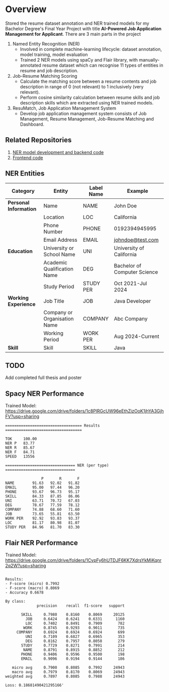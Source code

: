 # Overview
Stored the resume dataset annotation and NER trained models for my Bachelor Degree's Final Year Project with title **AI-Powered Job Application Management for Applicant**. There are 3 main parts in the project
1. Named Entity Recognition (NER)
   - Involved in complete machine-learning lifecycle: dataset annotation, model training, model evaluation
   - Trained 2 NER models using spaCy and Flair library, with manually-annotated resume dataset which can recognise 11 types of entities in resume and job description.
2. Job-Resume Matching Scoring
   - Calculate the matching score between a resume contents and job description in range of 0 (not relevant) to 1 inclusively (very relevant).
   - Perform cosine similarity calculation between resume skills and job description skills which are extracted using NER trained models.
3. ResuMatch, Job Application Management System
   - Develop job application management system consists of Job Management, Resume Management, Job-Resume Matching and Dashboard.

## Related Repositories
1. [NER model development and backend code](https://github.com/chewzzz1014/fyp)
2. [Frontend code](https://github.com/chewzzz1014/fyp-frontend)

## NER Entities
| Category            | Entity                      | Label Name  | Example                     |
|---------------------|-----------------------------|-------------|-----------------------------|
| **Personal Information** | Name                        | NAME        | John Doe                    |
|                     | Location                    | LOC         | California                  |
|                     | Phone Number                | PHONE       | 0192394945995               |
|                     | Email Address               | EMAIL       | johndoe@test.com            |
| **Education**       | University or School Name   | UNI         | University of California    |
|                     | Academic Qualification Name | DEG         | Bachelor of Computer Science|
|                     | Study Period                | STUDY PER   | Oct 2021-Jul 2024           |
| **Working Experience** | Job Title                   | JOB         | Java Developer              |
|                     | Company or Organisation Name| COMPANY     | Abc Company                 |
|                     | Working Period              | WORK PER    | Aug 2024-Current            |
| **Skill**           | Skill                       | SKILL       | Java                        |

## TODO
Add completed full thesis and poster

## Spacy NER Performance
Trained Model: https://drive.google.com/drive/folders/1c8PlRGcUW96eEthZizOoK1jhYA3GjhFV?usp=sharing
```
================================== Results ==================================

TOK     100.00
NER P   83.77 
NER R   85.67 
NER F   84.71 
SPEED   13556 

=============================== NER (per type) ===============================

                P       R       F
NAME        91.63   92.02   91.82
EMAIL       95.00   97.44   96.20
PHONE       93.67   96.73   95.17
SKILL       84.33   87.85   86.06
UNI         63.71   70.72   67.03
DEG         78.67   77.59   78.12
COMPANY     74.88   68.60   71.60
JOB         73.65   55.81   63.50
WORK PER    92.92   93.83   93.37
LOC         81.17   80.98   81.07
STUDY PER   84.96   81.70   83.30
```
## Flair NER Performance
Trained Model: https://drive.google.com/drive/folders/1CvpFy6hUTDJF6KK7XdrsYkMiKqnr2q2W?usp=sharing
```

Results:
- F-score (micro) 0.7992
- F-score (macro) 0.8069
- Accuracy 0.6678

By class:
              precision    recall  f1-score   support

       SKILL     0.7980    0.8160    0.8069     20125
         JOB     0.6424    0.6241    0.6331      1160
         LOC     0.7402    0.8491    0.7909       782
        WORK     0.8745    0.9293    0.9011       735
     COMPANY     0.6924    0.6924    0.6924       699
         UNI     0.7109    0.6827    0.6965       353
         DEG     0.8162    0.7957    0.8058       279
       STUDY     0.7729    0.8271    0.7991       214
        NAME     0.8791    0.8915    0.8852       212
       PHONE     0.9406    0.9596    0.9500       198
       EMAIL     0.9096    0.9194    0.9144       186

   micro avg     0.7900    0.8085    0.7992     24943
   macro avg     0.7979    0.8170    0.8069     24943
weighted avg     0.7897    0.8085    0.7988     24943

Loss: 0.18681490421295166'
```
